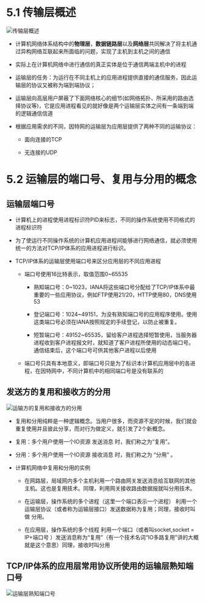# 5.1 传输层概述

![传输层概述](./picture/05/传输层概述.png)

- 计算机网络体系结构中的**物理层**，**数据链路层**以及**网络层**共同解决了将主机通过异构网络互联起来所面临的问题，实现了主机到主机之间的通信

- 实际上在计算机网络中进行通信的真正实体是位于通信两端主机中的进程

- 运输层的任务：为运行在不同主机上的应用进程提供直接的通信服务，因此运输层的协议又被称为端到端协议；

- 运输层向高层用户屏蔽了下面网络核心的细节(如网络拓扑、所采用的路由选择协议等)，它是应用进程看见的就好像是两个运输层实体之间有一条端到端的逻辑通信信道

- 根据应用需求的不同，因特网的运输层为应用层提供了两种不同的运输协议：

  - 面向连接的TCP

  - 无连接的UDP   


# 5.2 运输层的端口号、复用与分用的概念

## 运输层端口号

- 计算机上的进程使用进程标识符PID来标志，不同的操作系统使用不同格式的进程标识符

- 为了使运行不同操作系统的计算机应用进程间能够进行网络通信，就必须使用统一的方法对TCP/IP体系的应用进程进行标识。

- TCP/IP体系的运输层使用端口号来区分应用层的不同应用进程

  - 端口号使用16比特表示，取值范围0~65535
    
    - 熟知端口号：0~1023，IANA将这些端口号分配给了TCP/IP体系中最重要的一些应用协议，例如FTP使用21/20，HTTP使用80，DNS使用53

    - 登记端口号：1024~49151，为没有熟知端口号的应用程序使用。使用这类端口号必须在IANA按照规定的手续登记，以防止被重复。

    - 短暂端口号：49152~65535，留给客户进程选择短暂使用，当服务器进程收到客户进程报文时，就知道了客户进程所使用的动态端口号。通信结束后，这个端口号可供其他客户进程以后使用

  - 端口号只具有本地意义，即端口号只是为了标识本计算机应用层中的各进程，在因特网中，不同计算机中的相同端口号是没有联系的

## 发送方的复用和接收方的分用

![运输方的复用和接收方的分用](./picture/05/运输方的复用和接收方的分用.png)

- 复用和分用纯粹是一种逻辑概念。当用户很多，而资源不足的时候，我们就会重复使用并且彼此分享，而对行为做定义，就引发了2个新概念。

- 复用：多个用户使用一个IO资源 发送消息 时，我们称之为“复用”。

- 分用：多个用户使用一个IO资源 接收消息 时，我们称之为 “分用” 。

- 计算机网络中复用和分用的实例

  - 在网路层，局域网内多个主机利用一个路由网关发送消息给互联网的其他主机。这也是复用技术。同理，利用网关接收路由数据报就叫分用技术。

  - 在运输层，操作系统的多个进程（这里一个端口表示一个进程） 利用一个运输层协议（或者称为运输层接口）发送数据称为复用；同理，接收时叫做 分用。

  - 在应用层，操作系统的多个线程 利用一个端口（或者叫socket,socket = IP+端口号 ）发送消息称为“复用”（有一个技术名词“IO多路复用”讲的大概就是这个意思）同理，接收时叫分用

## TCP/IP体系的应用层常用协议所使用的运输层熟知端口号

![运输层熟知端口号](./picture/05/运输层熟知端口号.png)
